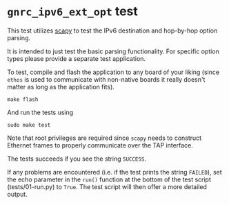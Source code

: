 # `gnrc_ipv6_ext_opt` test

This test utilizes [scapy] to test the IPv6 destination and hop-by-hop option
parsing.

It is intended to just test the basic parsing functionality. For specific
option types please provide a separate test application.

To test, compile and flash the application to any board of your liking (since
`ethos` is used to communicate with non-native boards it really doesn't matter
as long as the application fits).

```
make flash
```

And run the tests using

```
sudo make test
```

Note that root privileges are required since `scapy` needs to construct Ethernet
frames to properly communicate over the TAP interface.

The tests succeeds if you see the string `SUCCESS`.

If any problems are encountered (i.e. if the test prints the string `FAILED`),
set the echo parameter in the `run()` function at the bottom of the test script
(tests/01-run.py) to `True`. The test script will then offer a more detailed
output.

[scapy]: https://scapy.readthedocs.io/en/latest/
